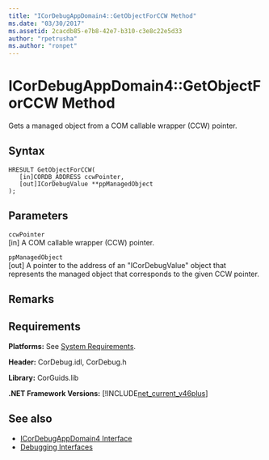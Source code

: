 ```yaml
---
title: "ICorDebugAppDomain4::GetObjectForCCW Method"
ms.date: "03/30/2017"
ms.assetid: 2cacdb85-e7b8-42e7-b310-c3e8c22e5d33
author: "rpetrusha"
ms.author: "ronpet"
---
```

# ICorDebugAppDomain4::GetObjectForCCW Method
Gets a managed object from a COM callable wrapper (CCW) pointer.  
  
## Syntax  
  
```  
HRESULT GetObjectForCCW(  
   [in]CORDB_ADDRESS ccwPointer,   
   [out]ICorDebugValue **ppManagedObject  
);  
```  
  
## Parameters  
 `ccwPointer`  
 [in] A COM callable wrapper (CCW) pointer.  
  
 `ppManagedObject`  
 [out] A pointer to the address of an "ICorDebugValue" object that represents the managed object that corresponds to the given CCW pointer.  
  
## Remarks  
  
## Requirements  
 **Platforms:** See [System Requirements](../../../../docs/framework/get-started/system-requirements.md).  
  
 **Header:** CorDebug.idl, CorDebug.h  
  
 **Library:** CorGuids.lib  
  
 **.NET Framework Versions:** [!INCLUDE[net_current_v46plus](../../../../includes/net-current-v46plus-md.md)]  
  
## See also
- [ICorDebugAppDomain4 Interface](../../../../docs/framework/unmanaged-api/debugging/icordebugappdomain4-interface.md)
- [Debugging Interfaces](../../../../docs/framework/unmanaged-api/debugging/debugging-interfaces.md)
